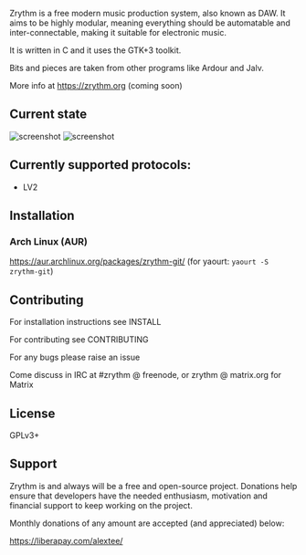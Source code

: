 Zrythm is a free modern music production system, also known as DAW.
It aims to be highly modular, meaning everything should be automatable and inter-connectable, making it suitable for electronic music.

It is written in C and it uses the GTK+3 toolkit.

Bits and pieces are taken from other programs like Ardour and Jalv.

More info at https://zrythm.org (coming soon)

## Current state
![screenshot](https://alextee.website/wp-content/uploads/2018/11/Screenshot_20181112_002843.png)
![screenshot](https://alextee.website/wp-content/uploads/2018/11/Screenshot_20181102_141207.png)

## Currently supported protocols:
- LV2

## Installation
### Arch Linux (AUR)
https://aur.archlinux.org/packages/zrythm-git/ (for yaourt: `yaourt -S zrythm-git`)

## Contributing
For installation instructions see INSTALL

For contributing see CONTRIBUTING

For any bugs please raise an issue

Come discuss in IRC at #zrythm @ freenode, or zrythm @ matrix.org for Matrix

## License
GPLv3+

## Support
Zrythm is and always will be a free and open-source project. Donations help ensure that developers have the needed enthusiasm, motivation and financial support to keep working on the project.

Monthly donations of any amount are accepted (and appreciated) below:

https://liberapay.com/alextee/
